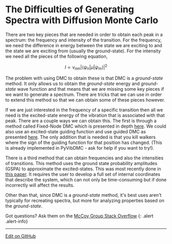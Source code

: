 # The Difficulties of Generating Spectra with Diffusion Monte Carlo

There are two key pieces that are needed in order to obtain each peak in a spectrum: the frequency and intensity of the transition. For the frequency, we need the difference in energy between the state we are exciting to and the state we are exciting from (usually the ground-state). For the intensity we need all the pieces of the following equation,

$$
I \propto \nu_{nm} {\left\lvert \left\langle \psi_n | \mu | \psi_m \right\rangle \right\rvert}^{2}
$$

The problem with using DMC to obtain these is that DMC is a _ground-state_ method. It only allows us to obtain the _ground-state_ energy and _ground-state_ wave function and that means that we are missing some key pieces if we want to generate a spectrum. There are tricks that we can use in order to extend this method so that we can obtain some of these pieces however. 

If we are just interested in the frequency of a specific transition then all we need is the excited-state energy of the vibration that is associated with that peak. There are a couple ways we can obtain this. The first is through a method called Fixed-Node DMC which is presented in depth [here](https://mccoygroup.github.io/References/References/Spectrum%20Generation/FixedNodeSpectra.html). We could also use an excited-state guiding function and use guided DMC as presented [here](https://mccoygroup.github.io/References/References/Monte%20Carlo%20Methods/ImpSamp.html). The only addition that is needed is that you kill walkers where the sign of the guiding function for that position has changed. (This is already implemented in PyVibDMC - ask for help if you want to try!).

There is a third method that can obtain frequencies and also the intensities of transitions. This method uses the ground state probability amplitudes (GSPA) to approximate the excited-states. This was most recently done in [this paper](https://pubs.acs.org/doi/10.1021/acs.jpca.1c05025). It requires the user to develop a full set of internal coordinates that describe the system, which can not only be time-consuming but if done incorrectly will affect the results.

Other than that, since DMC is a _ground-state_ method, it's best uses aren't typically for recreating spectra, but more for analyzing properties based on the _ground-state_.



Got questions? Ask them on the [McCoy Group Stack Overflow](https://stackoverflow.com/c/mccoygroup/questions/ask)
{: .alert .alert-info}

---

[Edit on GitHub](https://github.com/McCoyGroup/References/edit/gh-pages/References/Monte%20Carlo%20Methods/DMCSpectraDifficulties.md)

